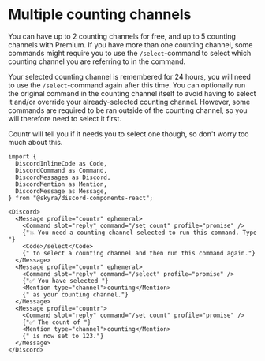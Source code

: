 # Multiple counting channels

You can have up to 2 counting channels for free, and up to 5 counting channels with Premium. If you have more than one counting channel, some commands might require you to use the `/select`-command to select which counting channel you are referring to in the command.

Your selected counting channel is remembered for 24 hours, you will need to use the `/select`-command again after this time. You can optionally run the original command in the counting channel itself to avoid having to select it and/or override your already-selected counting channel. However, some commands are required to be ran outside of the counting channel, so you will therefore need to select it first.

Countr will tell you if it needs you to select one though, so don't worry too much about this.

```mdx-code-block
import {
  DiscordInlineCode as Code,
  DiscordCommand as Command,
  DiscordMessages as Discord,
  DiscordMention as Mention,
  DiscordMessage as Message,
} from "@skyra/discord-components-react";

<Discord>
  <Message profile="countr" ephemeral>
    <Command slot="reply" command="/set count" profile="promise" />
    {"💥 You need a counting channel selected to run this command. Type "}
    <Code>/select</Code>
    {" to select a counting channel and then run this command again."}
  </Message>
  <Message profile="countr" ephemeral>
    <Command slot="reply" command="/select" profile="promise" />
    {"✅ You have selected "}
    <Mention type="channel">counting</Mention>
    {" as your counting channel."}
  </Message>
  <Message profile="countr">
    <Command slot="reply" command="/set count" profile="promise" />
    {"✅ The count of "}
    <Mention type="channel">counting</Mention>
    {" is now set to 123."}
  </Message>
</Discord>
```